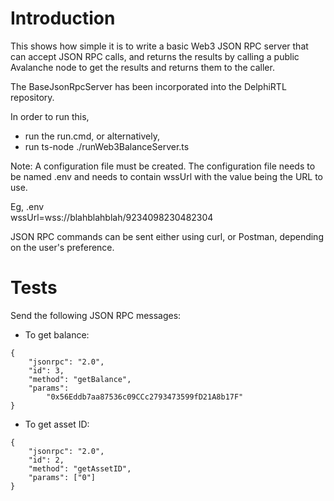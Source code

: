 # Introduction
This shows how simple it is to write a basic Web3 JSON RPC server that can accept JSON RPC calls, and returns the results by calling a public Avalanche node to get the results and returns them to the caller.

The BaseJsonRpcServer has been incorporated into the DelphiRTL repository.

In order to run this, 
* run the run.cmd, or alternatively, 
* run ts-node ./runWeb3BalanceServer.ts

Note: A configuration file must be created.
The configuration file needs to be named .env and needs to contain wssUrl with the value being the URL to use.

Eg, 
.env   
wssUrl=wss://blahblahblah/9234098230482304   


JSON RPC commands can be sent either using curl, or Postman, depending on the user's preference.

# Tests

Send the following JSON RPC messages:

* To get balance:
```
{
    "jsonrpc": "2.0",
    "id": 3,
    "method": "getBalance",
    "params": 
        "0x56Eddb7aa87536c09CCc2793473599fD21A8b17F"
}
```
* To get asset ID:
```
{
    "jsonrpc": "2.0",
    "id": 2,
    "method": "getAssetID",
    "params": ["0"]
}
```
